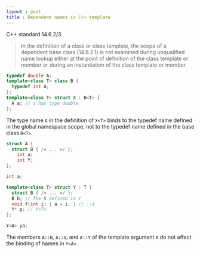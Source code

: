 ```yaml
---
layout : post
title : Dependent names in C++ template
---
```

C++ standard 14.6.2/3
>In the definition of a class or class template, the scope of a dependent base class (14.6.2.1) is not examined
>during unqualified name lookup either at the point of definition of the class template or member or during
>an instantiation of the class template or member. 

```c++
typedef double A;
template<class T> class B {
  typedef int A;
};
template<class T> struct X : B<T> {
  A a; // a has type double
};
```
The type name `A` in the definition of `X<T>` binds to the typedef name defined in the global namespace scope,
not to the typedef name defined in the base class `B<T>`.

```c++
struct A {
  struct B { /∗ ... ∗/ };
    int a;
    int Y;
};

int a;

template<class T> struct Y : T {
  struct B { /∗ ... ∗/ };
  B b; // The B defined in Y
  void f(int i) { a = i; } // ::a
  Y* p; // Y<T>
};

Y<A> ya;
```
The members `A::B`, `A::a`, and `A::Y` of the template argument `A` do not affect the binding of names in `Y<A>`.
